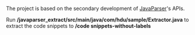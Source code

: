 The project is based on the secondary development of [JavaParser](https://github.com/javaparser/javaparser/)'s APIs.

Run **/javaparser_extract/src/main/java/com/hdu/sample/Extractor.java** to extract the code snippets to **/code snippets-without-labels**